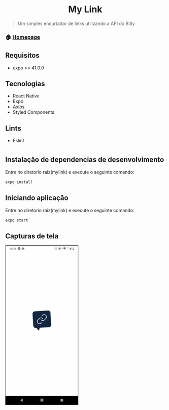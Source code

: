 <h1 align="center">My Link</h1>

> Um simples encurtador de links utilizando a API do Bitly

### 🏠 [Homepage](https://github.com/victorqrz/mylink)

## Requisitos
- expo >= 41.0.0

## Tecnologias
- React Native
- Expo
- Axios
- Styled Components

## Lints
- Eslint

#

## Instalação de dependencias de desenvolvimento
Entre no diretorio raiz(mylink) e execute o seguinte comando:
```sh
expo install
```
## Iniciando aplicação
Entre no diretorio raiz(mylink) e execute o seguinte comando:
```sh
expo start
```
## Capturas de tela
<img  align="center" src="./images/print1.jpeg" height="500"/>
